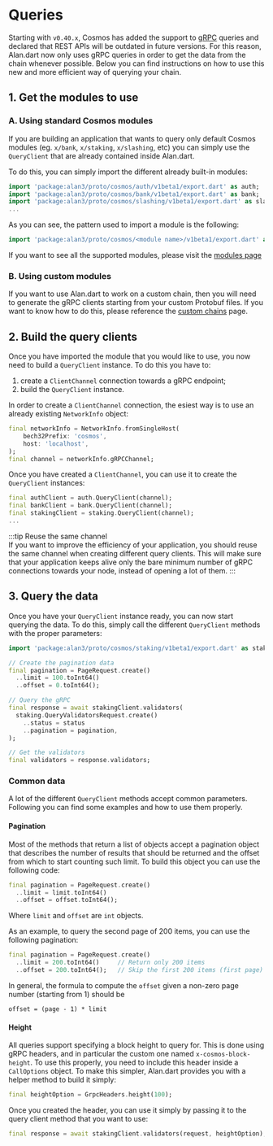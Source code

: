 # Queries
Starting with `v0.40.x`, Cosmos has added the support to [gRPC](https://grpc.io/) queries and declared that REST APIs will be outdated in future versions. For this reason, Alan.dart now only uses gRPC queries in order to get the data from the chain whenever possible. Below you can find instructions on how to use this new and more efficient way of querying your chain.

## 1. Get the modules to use
### A. Using standard Cosmos modules
If you are building an application that wants to query only default Cosmos modules (eg. `x/bank`, `x/staking`, `x/slashing`, etc) you can simply use the `QueryClient` that are already contained inside Alan.dart. 

To do this, you can simply import the different already built-in modules: 

```dart
import 'package:alan3/proto/cosmos/auth/v1beta1/export.dart' as auth;
import 'package:alan3/proto/cosmos/bank/v1beta1/export.dart' as bank;
import 'package:alan3/proto/cosmos/slashing/v1beta1/export.dart' as slashing;
...
```

As you can see, the pattern used to import a module is the following: 

```dart
import 'package:alan3/proto/cosmos/<module name>/v1beta1/export.dart' as <module name>;
```

If you want to see all the supported modules, please visit the [modules page](../modules/overview.md)

### B. Using custom modules
If you want to use Alan.dart to work on a custom chain, then you will need to generate the gRPC clients starting from your custom Protobuf files. If you want to know how to do this, please reference the [custom chains](../custom-chains/overview.md) page.

## 2. Build the query clients
Once you have imported the module that you would like to use, you now need to build a `QueryClient` instance. To do this you have to: 

1. create a `ClientChannel` connection towards a gRPC endpoint;
2. build the `QueryClient` instance. 

In order to create a `ClientChannel` connection, the esiest way is to use an already existing `NetworkInfo` object:

```dart
final networkInfo = NetworkInfo.fromSingleHost(
    bech32Prefix: 'cosmos', 
    host: 'localhost',
);
final channel = networkInfo.gRPCChannel;
```

Once you have created a `ClientChannel`, you can use it to create the `QueryClient` instances:

```dart
final authClient = auth.QueryClient(channel);
final bankClient = bank.QueryClient(channel);
final stakingClient = staking.QueryClient(channel);
...
```

:::tip Reuse the same channel  
If you want to improve the efficiency of your application, you should reuse the same channel when creating different query clients. This will make sure that your application keeps alive only the bare minimum number of gRPC connections towards your node, instead of opening a lot of them. 
:::

## 3. Query the data
Once you have your `QueryClient` instance ready, you can now start querying the data. To do this, simply call the different `QueryClient` methods with the proper parameters: 

```dart
import 'package:alan3/proto/cosmos/staking/v1beta1/export.dart' as staking;

// Create the pagination data
final pagination = PageRequest.create()
  ..limit = 100.toInt64()
  ..offset = 0.toInt64();

// Query the gRPC
final response = await stakingClient.validators(
  staking.QueryValidatorsRequest.create()
    ..status = status
    ..pagination = pagination,
);

// Get the validators
final validators = response.validators;
```

### Common data
A lot of the different `QueryClient` methods accept common parameters. Following you can find some examples and how to use them properly. 

#### Pagination
Most of the methods that return a list of objects accept a pagination object that describes the number of results that should be returned and the offset from which to start counting such limit. To build this object you can use the following code: 

```dart
final pagination = PageRequest.create()
  ..limit = limit.toInt64()
  ..offset = offset.toInt64();
```

Where `limit` and `offset` are `int` objects. 

As an example, to query the second page of 200 items, you can use the following pagination:

```dart
final pagination = PageRequest.create()
  ..limit = 200.toInt64()     // Return only 200 items
  ..offset = 200.toInt64();   // Skip the first 200 items (first page)
```

In general, the formula to compute the `offset` given a non-zero page number (starting from 1) should be 

```
offset = (page - 1) * limit
```

#### Height 
All queries support specifying a block height to query for. This is done using gRPC headers, and in particular the custom one named `x-cosmos-block-height`. To use this properly, you need to include this header inside a `CallOptions` object. To make this simpler, Alan.dart provides you with a helper method to build it simply: 

```dart
final heightOption = GrpcHeaders.height(100);
```

Once you created the header, you can use it simply by passing it to the query client method that you want to use: 

```dart
final response = await stakingClient.validators(request, heightOption);
```

